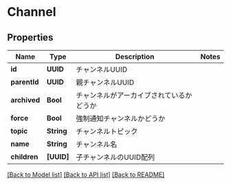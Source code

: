 # Channel

## Properties
Name | Type | Description | Notes
------------ | ------------- | ------------- | -------------
**id** | **UUID** | チャンネルUUID | 
**parentId** | **UUID** | 親チャンネルUUID | 
**archived** | **Bool** | チャンネルがアーカイブされているかどうか | 
**force** | **Bool** | 強制通知チャンネルかどうか | 
**topic** | **String** | チャンネルトピック | 
**name** | **String** | チャンネル名 | 
**children** | **[UUID]** | 子チャンネルのUUID配列 | 

[[Back to Model list]](../README.md#documentation-for-models) [[Back to API list]](../README.md#documentation-for-api-endpoints) [[Back to README]](../README.md)


